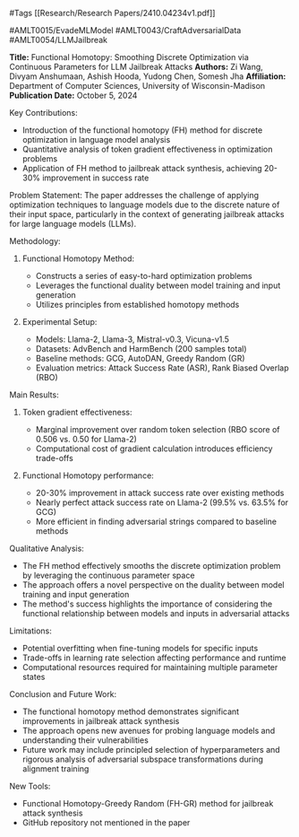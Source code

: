 #Tags
[[Research/Research Papers/2410.04234v1.pdf]]

#AMLT0015/EvadeMLModel
#AMLT0043/CraftAdversarialData
#AMLT0054/LLMJailbreak

**Title:** Functional Homotopy: Smoothing Discrete Optimization via Continuous Parameters for LLM Jailbreak Attacks
**Authors:** Zi Wang, Divyam Anshumaan, Ashish Hooda, Yudong Chen, Somesh Jha
**Affiliation:** Department of Computer Sciences, University of Wisconsin-Madison
**Publication Date:** October 5, 2024

Key Contributions:
- Introduction of the functional homotopy (FH) method for discrete optimization in language model analysis
- Quantitative analysis of token gradient effectiveness in optimization problems
- Application of FH method to jailbreak attack synthesis, achieving 20-30% improvement in success rate

Problem Statement:
The paper addresses the challenge of applying optimization techniques to language models due to the discrete nature of their input space, particularly in the context of generating jailbreak attacks for large language models (LLMs).

Methodology:
1. Functional Homotopy Method:
   - Constructs a series of easy-to-hard optimization problems
   - Leverages the functional duality between model training and input generation
   - Utilizes principles from established homotopy methods

2. Experimental Setup:
   - Models: Llama-2, Llama-3, Mistral-v0.3, Vicuna-v1.5
   - Datasets: AdvBench and HarmBench (200 samples total)
   - Baseline methods: GCG, AutoDAN, Greedy Random (GR)
   - Evaluation metrics: Attack Success Rate (ASR), Rank Biased Overlap (RBO)

Main Results:
1. Token gradient effectiveness:
   - Marginal improvement over random token selection (RBO score of 0.506 vs. 0.50 for Llama-2)
   - Computational cost of gradient calculation introduces efficiency trade-offs

2. Functional Homotopy performance:
   - 20-30% improvement in attack success rate over existing methods
   - Nearly perfect attack success rate on Llama-2 (99.5% vs. 63.5% for GCG)
   - More efficient in finding adversarial strings compared to baseline methods

Qualitative Analysis:
- The FH method effectively smooths the discrete optimization problem by leveraging the continuous parameter space
- The approach offers a novel perspective on the duality between model training and input generation
- The method's success highlights the importance of considering the functional relationship between models and inputs in adversarial attacks

Limitations:
- Potential overfitting when fine-tuning models for specific inputs
- Trade-offs in learning rate selection affecting performance and runtime
- Computational resources required for maintaining multiple parameter states

Conclusion and Future Work:
- The functional homotopy method demonstrates significant improvements in jailbreak attack synthesis
- The approach opens new avenues for probing language models and understanding their vulnerabilities
- Future work may include principled selection of hyperparameters and rigorous analysis of adversarial subspace transformations during alignment training

New Tools:
- Functional Homotopy-Greedy Random (FH-GR) method for jailbreak attack synthesis
- GitHub repository not mentioned in the paper